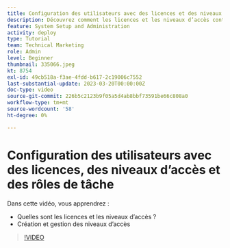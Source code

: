 ```yaml
---
title: Configuration des utilisateurs avec des licences et des niveaux d’accès
description: Découvrez comment les licences et les niveaux d’accès contrôlent ce que possèdent les utilisateurs d’accès. Découvrez comment les rôles de tâche sont utilisés dans le système.
feature: System Setup and Administration
activity: deploy
type: Tutorial
team: Technical Marketing
role: Admin
level: Beginner
thumbnail: 335066.jpeg
kt: 8754
exl-id: 49cb518a-f3ae-4fdd-b617-2c19006c7552
last-substantial-update: 2023-03-20T00:00:00Z
doc-type: video
source-git-commit: 226b5c2123b9f05a5d4ab8bbf73591be66c808a0
workflow-type: tm+mt
source-wordcount: '58'
ht-degree: 0%

---
```


# Configuration des utilisateurs avec des licences, des niveaux d’accès et des rôles de tâche

Dans cette vidéo, vous apprendrez :

* Quelles sont les licences et les niveaux d’accès ?
* Création et gestion des niveaux d’accès

>[!VIDEO](https://video.tv.adobe.com/v/335066/?quality=12)
